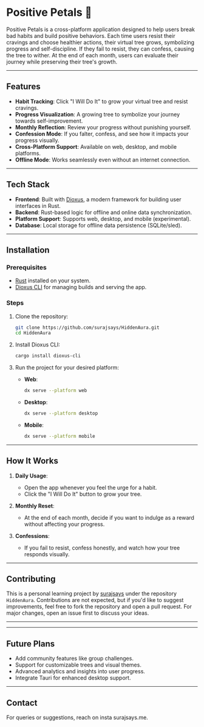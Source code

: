 # Positive Petals 🌱

Positive Petals is a cross-platform application designed to help users break bad habits and build positive behaviors. Each time users resist their cravings and choose healthier actions, their virtual tree grows, symbolizing progress and self-discipline. If they fail to resist, they can confess, causing the tree to wither. At the end of each month, users can evaluate their journey while preserving their tree's growth.

---

## Features

- **Habit Tracking**: Click "I Will Do It" to grow your virtual tree and resist cravings.
- **Progress Visualization**: A growing tree to symbolize your journey towards self-improvement.
- **Monthly Reflection**: Review your progress without punishing yourself.
- **Confession Mode**: If you falter, confess, and see how it impacts your progress visually.
- **Cross-Platform Support**: Available on web, desktop, and mobile platforms.
- **Offline Mode**: Works seamlessly even without an internet connection.

---

## Tech Stack

- **Frontend**: Built with [Dioxus](https://dioxuslabs.com/), a modern framework for building user interfaces in Rust.
- **Backend**: Rust-based logic for offline and online data synchronization.
- **Platform Support**: Supports web, desktop, and mobile (experimental).
- **Database**: Local storage for offline data persistence (SQLite/sled).

---

## Installation

### Prerequisites
- [Rust](https://www.rust-lang.org/tools/install) installed on your system.
- [Dioxus CLI](https://dioxuslabs.com/) for managing builds and serving the app.

### Steps

1. Clone the repository:
   ```bash
   git clone https://github.com/surajsays/HiddenAura.git
   cd HiddenAura
   ```

2. Install Dioxus CLI:
   ```bash
   cargo install dioxus-cli
   ```

3. Run the project for your desired platform:
   - **Web**:
     ```bash
     dx serve --platform web
     ```
   - **Desktop**:
     ```bash
     dx serve --platform desktop
     ```
   - **Mobile**:
     ```bash
     dx serve --platform mobile
     ```

---

## How It Works

1. **Daily Usage**:
   - Open the app whenever you feel the urge for a habit.
   - Click the "I Will Do It" button to grow your tree.

2. **Monthly Reset**:
   - At the end of each month, decide if you want to indulge as a reward without affecting your progress.

3. **Confessions**:
   - If you fail to resist, confess honestly, and watch how your tree responds visually.

---

## Contributing

This is a personal learning project by [surajsays](https://github.com/surajsays) under the repository `HiddenAura`. Contributions are not expected, but if you'd like to suggest improvements, feel free to fork the repository and open a pull request. For major changes, open an issue first to discuss your ideas.

---


---

## Future Plans

- Add community features like group challenges.
- Support for customizable trees and visual themes.
- Advanced analytics and insights into user progress.
- Integrate Tauri for enhanced desktop support.

---

## Contact

For queries or suggestions, reach on insta surajsays.me.

